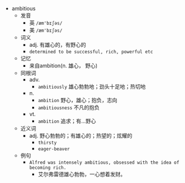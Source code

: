 - ambitious
  - 发音
    - 英 `/æm'bɪʃəs/`
    - 美 `/æm'bɪʃəs/`
  - 词义
    - adj. 有雄心的，有野心的
    - `determined to be successful, rich, powerful etc`
  - 记忆
    - 来自ambition(n. 雄心， 野心)
  - 同根词
    - adv.
      - `ambitiously` 雄心勃勃地；劲头十足地；热切地
    - n.
      - `ambition` 野心，雄心；抱负，志向
      - `ambitiousness` 不凡的抱负
    - vt.
      - `ambition` 追求；有…野心
  - 近义词
    - adj. 野心勃勃的；有雄心的；热望的；炫耀的
      - `thirsty`
      - `eager-beaver`
  - 例句
    - `Alfred was intensely ambitious, obsessed with the idea of becoming rich.`
      - 艾尔弗雷德雄心勃勃，一心想着发财。

